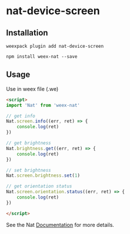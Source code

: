 # nat-device-screen

## Installation
```
weexpack plugin add nat-device-screen
```

```
npm install weex-nat --save
```

## Usage

Use in weex file (.we)

```html
<script>
import 'Nat' from 'weex-nat'

// get info
Nat.screen.info((err, ret) => {
    console.log(ret)
})

// get brightness
Nat.brightness.get((err, ret) => {
    console.log(ret)
})

// set brightness
Nat.screen.brightness.set(1)

// get orientation status
Nat.screen.orientation.status((err, ret) => {
    console.log(ret)
})

</script>
```

See the Nat [Documentation](http://natjs.com/) for more details.
